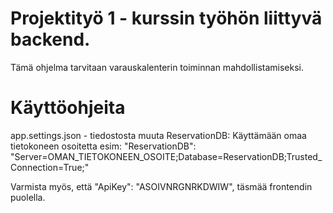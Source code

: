 # Projektityö 1 - kurssin työhön liittyvä backend.
Tämä ohjelma tarvitaan varauskalenterin toiminnan mahdollistamiseksi.

# Käyttöohjeita
app.settings.json - tiedostosta muuta ReservationDB: Käyttämään omaa tietokoneen osoitetta esim:
"ReservationDB": "Server=OMAN_TIETOKONEEN_OSOITE;Database=ReservationDB;Trusted_Connection=True;"

Varmista myös, että "ApiKey":  "ASOIVNRGNRKDWIW", täsmää frontendin puolella. 
